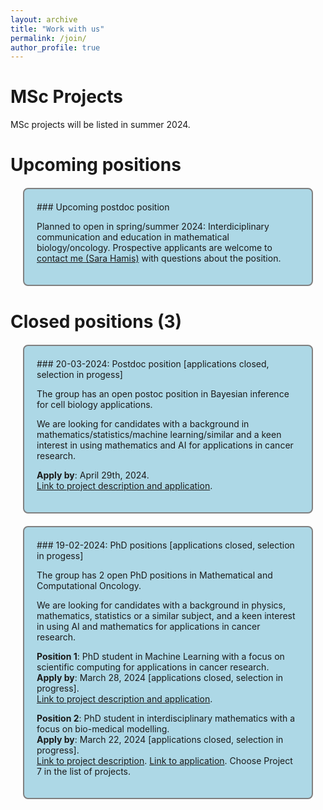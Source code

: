 ```yaml
---
layout: archive
title: "Work with us"
permalink: /join/
author_profile: true
---
```

  
# MSc Projects
MSc projects will be listed in summer 2024.

# Upcoming positions 

<div style="background-color: lightblue; border: 2px solid gray; border-radius: 8px; padding: 20px; margin: 20px;">
### Upcoming postdoc position
<p>Planned to open in spring/summer 2024: Interdiciplinary communication and education in mathematical biology/oncology. Prospective applicants are welcome to <a href="https://sarahamis.github.io/contact/">contact me (Sara Hamis)</a> with questions about the position. </p>
</div>


# Closed positions (3)

<div style="background-color: lightblue; border: 2px solid gray; border-radius: 8px; padding: 20px; margin: 20px;">
### 20-03-2024: Postdoc position [applications closed, selection in progess]
<p>The group has an open postoc position in Bayesian inference for cell biology applications.</p>
<p>
We are looking for candidates with a background in mathematics/statistics/machine learning/similar and a keen interest in using mathematics and AI for applications in cancer research. 
</p>
<p>
<b>Apply by</b>: April 29th, 2024.<br>
<a href="https://www.jobb.uu.se/details/?positionId=709844">Link to project description and application</a>.    
</p>
</div>

<div style="background-color: lightblue; border: 2px solid gray; border-radius: 8px; padding: 20px; margin: 20px;">
### 19-02-2024: PhD positions [applications closed, selection in progess]
<p>The group has 2 open PhD positions in Mathematical and Computational Oncology.</p>
<p>
We are looking for candidates with a background in physics, mathematics, statistics or a similar subject, and a keen interest in using AI and mathematics for applications in cancer research. 
</p>
<p>
<b>Position 1</b>: PhD student in Machine Learning with a focus on scientific computing for applications in cancer research.<br>
<b>Apply by</b>: March 28, 2024 [applications closed, selection in progress].<br>
<a href="https://www.jobb.uu.se/details/?positionId=701887">Link to project description and application</a>.    
</p>
<p>
<b>Position 2</b>: PhD student in interdisciplinary mathematics with a focus on bio-medical modelling.<br>
<b>Apply by</b>: March 22, 2024 [applications closed, selection in progress].<br>
<a href="https://www.math.uu.se/digitalAssets/1078/c_1078262-l_3-k_7-hamis-engblom-sjogren-akerrenogren-integrating-mathematical-models-with-sparse-time-series-data-to.pdf"> Link to project description</a>. <a href="https://www.math.uu.se/the-department/vacant-positions/?positionId=702358"> Link to application</a>. Choose Project 7 in the list of projects.
</p>
</div>

